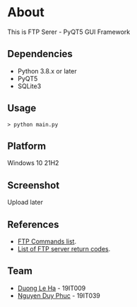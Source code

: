 # About
This is FTP Serer - PyQT5 GUI Framework

## Dependencies
- Python 3.8.x or later
- PyQT5
- SQLite3

## Usage
`> python main.py`

## Platform
Windows 10 21H2

## Screenshot
Upload later

## References
- [FTP Commands list](https://en.wikipedia.org/wiki/List_of_FTP_commands).
- [List of FTP server return codes](https://en.wikipedia.org/wiki/List_of_FTP_server_return_codes).

## Team
- [Duong Le Ha](https://github.com/dglha) - 19IT009
- [Nguyen Duy Phuc](https://github.com/wymmndp) - 19IT039
